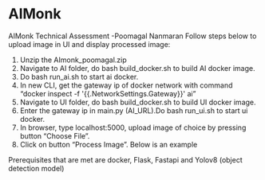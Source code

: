 # AIMonk

AIMonk Technical Assessment -Poomagal Nanmaran
Follow steps below to upload image in UI and display processed image:
1.	Unzip the AImonk_poomagal.zip
2.	Navigate to AI folder, do bash build_docker.sh to build AI docker image.
3.	Do bash run_ai.sh to start ai docker.
4.	In new CLI, get the gateway ip of docker network with command “docker inspect -f '{{.NetworkSettings.Gateway}}' ai”
5.	Navigate to UI folder, do bash build_docker.sh to build UI docker image.
6.	Enter the gateway ip in main.py (AI_URL).Do bash run_ui.sh to start ui docker.
7.	In browser, type localhost:5000, upload image of choice by pressing button “Choose File”.
8.	Click on button “Process Image”.
Below is an example
    
Prerequisites that are met are docker, Flask, Fastapi and Yolov8 (object detection model)


